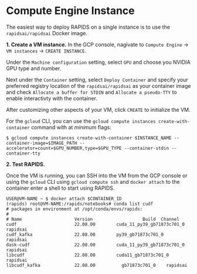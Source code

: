# Compute Engine Instance

The easiest way to deploy RAPIDS on a single instance is to use the `rapidsai/rapidsai` Docker image.

**1. Create a VM instance.** In the GCP console, nagivate to `Compute Engine` -> `VM instances` -> `CREATE INSTANCE`.

Under the `Machine configuration` setting, select `GPU` and choose you NVIDIA GPU type and number.

Next under the `Container` setting, select `Deploy Container` and specify your preferred registry location of the `rapidsai/rapidsai` as your container image and check `Allocate a buffer for STDIN` and `Allocate a pseudo-TTY` to enable interactivty with the container.

After customizing other aspects of your VM, click `CREATE` to initialize the VM.

For the `gcloud` CLI, you can use the `gcloud compute instances create-with-container` command with at _minimum_ flags:

```shell
$ gcloud compute instances create-with-container $INSTANCE_NAME --container-image=$IMAGE_PATH --accelerator=count=$GPU_NUMBER,type=$GPU_TYPE --container-stdin --container-tty
```

**2. Test RAPIDS.**

Once the VM is running, you can SSH into the VM from the GCP console or using the `gcloud` CLI using `gcloud compute ssh` and `docker attach` to the container enter a shell to start using RAPIDS.

```shell
USER@VM-NAME ~ $ docker attach $CONTAINER_ID
(rapids) root@VM-NAME:/rapids/notebooks# conda list cudf
# packages in environment at /opt/conda/envs/rapids:
#
# Name                    Version                   Build  Channel
cudf                      22.08.00        cuda_11_py39_gb71873c701_0    rapidsai
cudf_kafka                22.08.00        py39_gb71873c701_0    rapidsai
dask-cudf                 22.08.00        cuda_11_py39_gb71873c701_0    rapidsai
libcudf                   22.08.00        cuda11_gb71873c701_0    rapidsai
libcudf_kafka             22.08.00          gb71873c701_0    rapidsai
```
